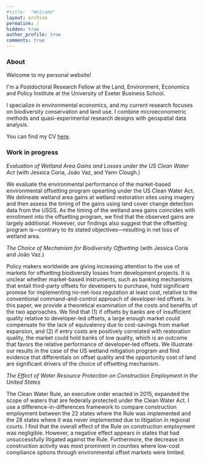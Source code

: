 ```yaml
---
#title:  "Welcome"
layout: archive
permalink: /
hidden: true
author_profile: true
comments: true
---
```


### About

Welcome to my personal website!

I'm a Postdoctoral Research Fellow at the Land, Environment, Economics and Policy Institute at the University of Exeter Business School.

I specialize in environmental economics, and my current research focuses on biodiversity conservation and land use. I combine microeconometric methods and quasi-experimental research designs with geospatial data analysis.

You can find my CV [here](/assets/pdf/CV.pdf).


### Work in progress

_Evaluation of Wetland Area Gains and Losses under the US Clean Water Act_ (with Jessica Coria, João Vaz, and Yann Clough.)

<span style="font-size: 14px;">We evaluate the environmental performance of the market-based environmental offsetting program opearting under the US Clean Water Act. We delineate wetland area gains at wetland restoration sites using imagery and then assess the timing of the gains using land cover change detection data from the USGS. As the timing of the wetland area gains coincides with enrollment into the offsetting program, we find that the observed gains are largely additional. However, our findings also suggest that the offsetting program is&mdash;contrary to its stated objectives&mdash;resulting in net loss of wetland area.</span> 

_The Choice of Mechanism for Biodiversity Offsetting_ (with Jessica Coria and João Vaz.)

<span style="font-size: 14px;">Policy makers worldwide are giving increasing attention to the use of markets for offsetting biodiversity losses from development projects. It is unclear whether market-based instruments, such as banking mechanisms that entail third-party offsets for developers to purchase, hold significant promise for implementing no-net-loss regulation at least cost, relative to the conventional command-and-control approach of developer-led offsets. In this paper, we provide a theoretical examination of the costs and benefits of the two approaches. We find that (1) if offsets by banks are of insufficient quality relative to developer-led offsets, a large enough market could compensate for the lack of equivalency due to cost-savings from market expansion, and (2) if entry costs are positively correlated with restoration quality, the market could hold banks of low quality, which is an outcome that favors the relative performance of developer-led offsets. We illustrate our results in the case of the US wetland mitigation program and find evidence that differentials on offset quality and the opportunity cost of land are significant drivers of the choice of offsetting mechanism.</span> 

_The Effect of Water Resource Protection on Construction Employment in the United States_

<span style="font-size: 14px;">The Clean Water Rule, an executive order enacted in 2015, expanded the scope of waters that are federally protected under the Clean Water Act. I use a difference-in-differences framework to compare construction employment between the 22 states where the Rule was implemented and the 28 states where it was never implemented due to litigation in regional courts. I find that the overall effect of the Rule on construction employment was negligible. However, a negative effect appears in states that had unsuccessfully litigated against the Rule. Furthermore, the decrease in construction activity was most prominent in counties where low-cost compliance options through environmental offset markets were limited.</span> 





